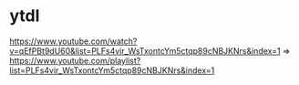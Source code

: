 # ytdl

https://www.youtube.com/watch?v=qEfPBt9dU60&list=PLFs4vir_WsTxontcYm5ctqp89cNBJKNrs&index=1
=>
https://www.youtube.com/playlist?list=PLFs4vir_WsTxontcYm5ctqp89cNBJKNrs&index=1
